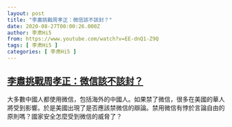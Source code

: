```yaml
---
layout: post
title: "李肅挑戰周孝正：微信該不該封？"
date: 2020-08-27T00:00:26.000Z
author: 李肃Hi5
from: https://www.youtube.com/watch?v=EE-dnQ1-Z9Q
tags: [ 李肃Hi5 ]
categories: [ 李肃Hi5 ]
---
```

<!--1598486426000-->
[李肅挑戰周孝正：微信該不該封？](https://www.youtube.com/watch?v=EE-dnQ1-Z9Q)
------

<div>
大多數中國人都使用微信，包括海外的中國人。如果禁了微信，很多在美國的華人將受到影響。於是美國出現了是否應該禁微信的辯論。禁用微信有悖於言論自由的原則嗎？國家安全怎麼受到微信的威脅了？
</div>
